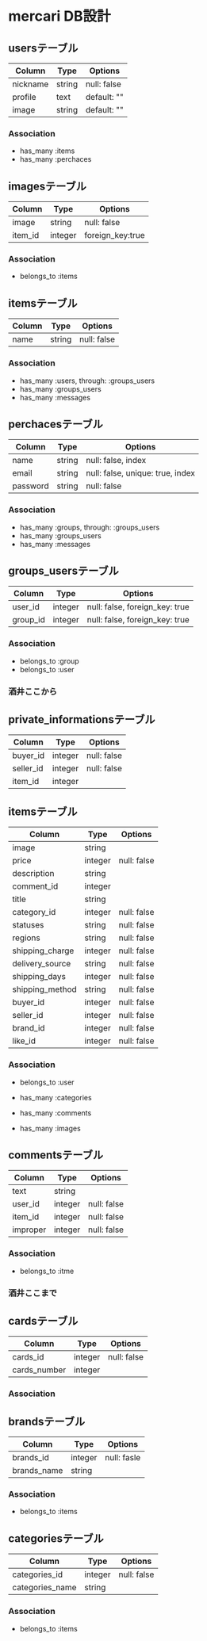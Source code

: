 # mercari  DB設計
## usersテーブル
 
|Column|Type|Options|
|------|----|-------|
|nickname|string|null: false|
|profile|text|default: ""|
|image|string|default: ""|
 
 
### Association
- has_many :items
- has_many :perchaces
 
## imagesテーブル
|Column|Type|Options|
|------|----|-------|
|image|string|null: false|
|item_id|integer|foreign_key:true|
### Association
- belongs_to :items
 
## itemsテーブル
 
|Column|Type|Options|
|------|----|-------
|name|string|null: false|
 
### Association
- has_many :users, through: :groups_users
- has_many :groups_users
- has_many :messages
 
## perchacesテーブル
 
|Column|Type|Options|
|------|----|-------|
|name|string|null: false, index|
|email|string|null: false, unique: true, index|
|password|string|null: false|
 
### Association
- has_many :groups, through: :groups_users
- has_many :groups_users
- has_many :messages
 
## groups_usersテーブル
 
|Column|Type|Options|
|------|----|-------|
|user_id|integer|null: false, foreign_key: true|
|group_id|integer|null: false, foreign_key: true|
 
### Association
- belongs_to :group
- belongs_to :user

### 酒井ここから
## private_informationsテーブル
|Column|Type|Options|
|------|----|-------|
|buyer_id|integer|null: false|
|seller_id|integer|null: false|
|item_id|integer||null: false|
 
## itemsテーブル
|Column|Type|Options|
|------|----|-------|
|image|string|
|price|integer|null: false|
|description|string|
|comment_id|integer|
|title|string||null: false|
|category_id|integer|null: false|
|statuses|string|null: false|
|regions|string|null: false|
|shipping_charge|integer|null: false|
|delivery_source|string|null: false|
|shipping_days|integer|null: false|
|shipping_method|string|null: false|
|buyer_id|integer|null: false|
|seller_id|integer|null: false|
|brand_id|integer|null: false|
|like_id|integer|null: false|
### Association
- belongs_to :user
- has_many :categories
- has_many :comments

- has_many :images
 
## commentsテーブル
|Column|Type|Options|
|------|----|-------|
|text|string||null: false|
|user_id|integer|null: false|
|item_id|integer|null: false|
|improper|integer|null: false|
### Association
- belongs_to :itme
 
### 酒井ここまで
 
 
## cardsテーブル
|Column|Type|Options|
|------|----|-------|
|cards_id|integer|null: false|
|cards_number|integer||
### Association
 
## brandsテーブル
|Column|Type|Options|
|------|----|-------|
|brands_id|integer|null: fasle|
|brands_name|string||
### Association
- belongs_to :items
 
## categoriesテーブル
|Column|Type|Options|
|------|----|-------|
|categories_id|integer|null: false|
|categories_name|string||
### Association
- belongs_to :items

 
